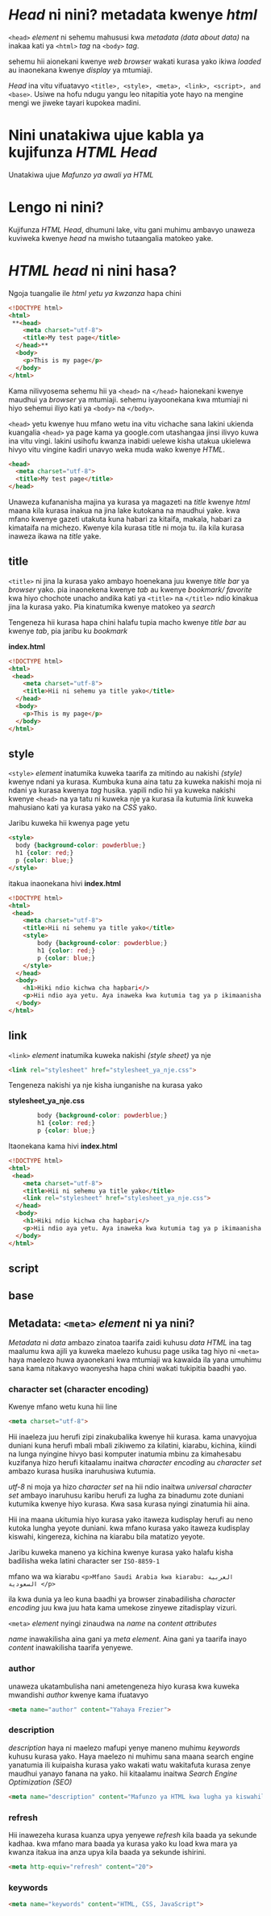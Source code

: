 # *Head* ni nini? metadata kwenye *html*

`<head>` *element* ni sehemu mahususi kwa *metadata (data about data)* na inakaa kati ya  `<html>` *tag* na `<body>` *tag*.

sehemu hii aionekani kwenye *web browser* wakati kurasa yako ikiwa *loaded* au inaonekana kwenye *display* ya mtumiaji.

*Head* ina vitu vifuatavyo `<title>, <style>, <meta>, <link>, <script>, and <base>`. Usiwe na hofu ndugu yangu leo nitapitia yote hayo na mengine mengi we jiweke tayari kupokea madini.

# Nini unatakiwa ujue kabla ya kujifunza *HTML Head*
Unatakiwa ujue *Mafunzo ya awali ya HTML*

# Lengo ni nini?
Kujifunza *HTML Head*, dhumuni lake, vitu gani muhimu ambavyo unaweza kuviweka kwenye *head* na mwisho tutaangalia matokeo yake.

# *HTML head* ni nini hasa?

Ngoja tuangalie ile  *html yetu ya kwzanza* hapa chini

```html
<!DOCTYPE html>
<html>
 **<head>
    <meta charset="utf-8">
    <title>My test page</title>
  </head>**
  <body>
    <p>This is my page</p>
  </body>
</html>
```

Kama nilivyosema sehemu hii ya `<head>` na `</head>` haionekani kwenye maudhui ya *browser* ya mtumiaji. sehemu iyayoonekana kwa mtumiaji ni  hiyo sehemui iliyo kati ya `<body>` na `</body>`.

`<head>` yetu kwenye huu mfano wetu ina vitu vichache sana lakini ukienda kuangalia `<head>` ya page kama ya google.com utashangaa jinsi ilivyo kuwa ina vitu vingi. lakini usihofu kwanza inabidi uelewe kisha utakua ukielewa hivyo vitu vingine kadiri unavyo weka muda wako kwenye *HTML*.
  
```html
<head>
  <meta charset="utf-8">
  <title>My test page</title>
</head>
```

Unaweza kufananisha majina ya kurasa ya magazeti na *title* kwenye *html* maana kila kurasa inakua na jina lake kutokana na maudhui yake. kwa mfano kwenye gazeti utakuta kuna habari za kitaifa, makala, habari za kimataifa na michezo. Kwenye kila kurasa title ni moja tu. ila kila kurasa inaweza ikawa na *title* yake. 

## title

`<title>` ni jina la kurasa yako ambayo hoenekana juu kwenye *title bar* ya *browser* yako. pia inaonekena kwenye *tab* au kwenye *bookmark/ favorite* kwa hiyo chochote unacho andika kati ya `<title>` na `</title>` ndio kinakua jina la kurasa yako. Pia kinatumika kwenye matokeo ya *search*

Tengeneza hii kurasa hapa chini halafu tupia macho kwenye *title bar* au kwenye *tab*, pia jaribu ku *bookmark*

**index.html** 

```html
<!DOCTYPE html>
<html>
 <head>
    <meta charset="utf-8">
    <title>Hii ni sehemu ya title yako</title>
  </head>
  <body>
    <p>This is my page</p>
  </body>
</html>
```

## style 
`<style>` *element* inatumika kuweka taarifa za mitindo au nakishi *(style)* kwenye ndani ya kurasa. Kumbuka kuna aina tatu za kuweka nakishi moja ni ndani ya kurasa kwenya *tag* husika. yapili ndio hii ya kuweka nakishi kwenye `<head>` na ya tatu ni kuweka nje ya kurasa ila kutumia *link* kuweka mahusiano kati ya kurasa yako na *CSS* yako.

Jaribu kuweka hii kwenya page yetu

```html
<style>
  body {background-color: powderblue;}
  h1 {color: red;}
  p {color: blue;}
</style>
```
itakua inaonekana hivi
**index.html** 

```html
<!DOCTYPE html>
<html>
 <head>
    <meta charset="utf-8">
    <title>Hii ni sehemu ya title yako</title>
    <style>
        body {background-color: powderblue;}
        h1 {color: red;}
        p {color: blue;}
    </style>
  </head>
  <body>
    <h1>Hiki ndio kichwa cha hapbari</>
    <p>Hii ndio aya yetu. Aya inaweka kwa kutumia tag ya p ikimaanisha <strong>paragraph</strong></p>
  </body>
</html>
```

## link
`<link>` *element* inatumika kuweka nakishi *(style sheet)* ya nje

```html
<link rel="stylesheet" href="stylesheet_ya_nje.css">
```
Tengeneza nakishi ya nje kisha iunganishe na kurasa yako

**stylesheet_ya_nje.css**
```css
        body {background-color: powderblue;}
        h1 {color: red;}
        p {color: blue;}

```
Itaonekana kama hivi
**index.html** 
```html
<!DOCTYPE html>
<html>
 <head>
    <meta charset="utf-8">
    <title>Hii ni sehemu ya title yako</title>
    <link rel="stylesheet" href="stylesheet_ya_nje.css">
  </head>
  <body>
    <h1>Hiki ndio kichwa cha hapbari</>
    <p>Hii ndio aya yetu. Aya inaweka kwa kutumia tag ya p ikimaanisha <strong>paragraph</strong></p>
  </body>
</html>
```

## script

## base

## Metadata: `<meta>` *element* ni ya nini?
*Metadata* ni *data* ambazo zinatoa taarifa zaidi kuhusu *data*
*HTML* ina tag maalumu kwa ajili ya kuweka maelezo kuhusu page usika tag hiyo ni `<meta>`
haya maelezo huwa ayaonekani kwa mtumiaji wa kawaida ila yana umuhimu sana kama nitakavyo waonyesha hapa chini wakati tukipitia baadhi yao.

### character set (character encoding)

Kwenye mfano wetu kuna hii line
```html
<meta charset="utf-8">
```
Hii inaeleza juu herufi zipi zinakubalika kwenye hii kurasa. kama unavyojua duniani kuna herufi mbali mbali zikiwemo za kilatini, kiarabu, kichina, kiindi na lunga nyingine hivyo basi komputer inatumia mbinu za kimahesabu kuzifanya hizo herufi kitaalamu inaitwa *character encoding*  au *character set* ambazo kurasa husika inaruhusiwa kutumia.

*utf-8* ni moja ya hizo *character set* na hii ndio inaitwa *universal character set* ambayo inaruhusu karibu herufi za lugha za binadumu zote duniani kutumika kwenye hiyo kurasa. Kwa sasa kurasa nyingi zinatumia hii aina.

Hii ina maana ukitumia hiyo kurasa yako itaweza kudisplay herufi au neno kutoka lungha yeyote duniani. kwa mfano kurasa yako itaweza kudisplay kiswahi, kingereza, kichina na kiarabu bila matatizo yeyote.

Jaribu kuweka maneno ya kichina kwenye kurasa yako halafu kisha badilisha weka latini character ser `ISO-8859-1` 

mfano wa wa kiarabu
`<p>Mfano Saudi Arabia kwa kiarabu: العربية السعودية </p>`


ila kwa dunia ya leo kuna baadhi ya browser zinabadilisha *character encoding* juu kwa juu hata kama umekose zinyewe zitadisplay vizuri.

`<meta>` *element* nyingi zinaudwa na *name* na *content attributes*

*name* inawakilisha aina gani ya *meta element*. Aina gani ya taarifa inayo
*content* inawakilisha taarifa yenyewe.

### author
unaweza ukatambulisha nani ametengeneza hiyo kurasa kwa kuweka mwandishi *author* kwenye *<meta>* kama ifuatavyo

```html
<meta name="author" content="Yahaya Frezier">
```

### description
*description* haya ni maelezo mafupi yenye maneno muhimu *keywords* kuhusu kurasa yako. Haya maelezo ni muhimu sana maana search engine yanatumia ili kuipaisha kurasa yako wakati watu wakitafuta kurasa zenye maudhui yanayo fanana na yako. hii kitaalamu inaitwa *Search Engine Optimization (SEO)*

```html
<meta name="description" content="Mafunzo ya HTML kwa lugha ya kiswahili">
```

### refresh
Hii inawezeha kurasa kuanza upya yenyewe *refresh* kila baada ya sekunde kadhaa. kwa mfano mara baada ya kurasa yako ku load kwa mara ya kwanza itakua ina anza upya kila baada ya sekunde ishirini. 

```html
<meta http-equiv="refresh" content="20">
```

### keywords
```html
<meta name="keywords" content="HTML, CSS, JavaScript">
```















